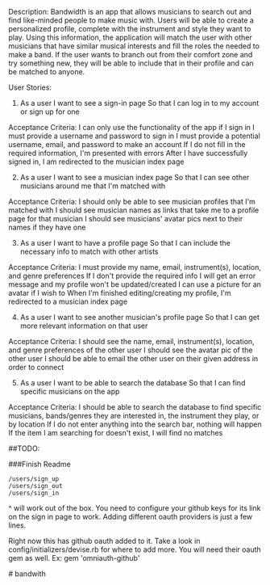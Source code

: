 Description:
Bandwidth is an app that allows musicians to search out and find like-minded people to make music with. Users will be able to create a personalized profile, complete with the instrument and style they want to play. Using this information, the application will match the user with other musicians that have similar musical interests and fill the roles the needed to make a band. If the user wants to branch out from their comfort zone and try something new, they will be able to include that in their profile and can be matched to anyone.

User Stories:
1. As a user
I want to see a sign-in page
So that I can log in to my account or sign up for one

Acceptance Criteria:
I can only use the functionality of the app if I sign in
I must provide a username and password to sign in
I must provide a potential username, email, and password to make an account
If I do not fill in the required information, I'm presented with errors
After I have successfully signed in, I am redirected to the musician index page

2. As a user
I want to see a musician index page
So that I can see other musicians around me that I'm matched with

Acceptance Criteria:
I should only be able to see musician profiles that I'm matched with
I should see musician names as links that take me to a profile page for that musician
I should see musicians' avatar pics next to their names if they have one

3. As a user
I want to have a profile page
So that I can include the necessary info to match with other artists

Acceptance Criteria:
I must provide my name, email, instrument(s), location, and genre preferences
If I don't provide the required info I will get an error message and my profile won't be updated/created
I can use a picture for an avatar if I wish to
When I'm finished editing/creating my profile, I'm redirected to a musician index page

4. As a user
I want to see another musician's profile page
So that I can get more relevant information on that user

Acceptance Criteria:
I should see the name, email, instrument(s), location, and genre preferences of the other user
I should see the avatar pic of the other user
I should be able to email the other user on their given address in order to connect

5. As a user
I want to be able to search the database
So that I can find specific musicians on the app

Acceptance Criteria:
I should be able to search the database to find specific musicians, bands/genres they are interested in, the instrument they play, or by location
If I do not enter anything into the search bar, nothing will happen
If the item I am searching for doesn't exist, I will find no matches





##TODO:

###Finish Readme

```
/users/sign_up
/users/sign_out
/users/sign_in
```
<p>
^ will work out of the box. You need to configure your github keys for its
link on the sign in page to work. Adding different oauth providers
is just a few lines.
</p>
<p>
Right now this has github oauth added to it. Take a look in
config/initializers/devise.rb for where to add more. You will need
their oauth gem as well. Ex: gem 'omniauth-github'
</p>
# bandwith
